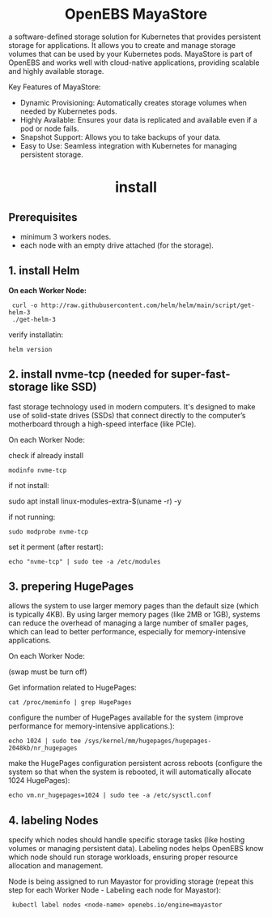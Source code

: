 

<div align="center">

# **OpenEBS MayaStore**

</div>

 a software-defined storage solution for Kubernetes that provides persistent storage for applications. It allows you to create and manage storage volumes that can be used by your Kubernetes pods. 
 MayaStore is part of OpenEBS and works well with cloud-native applications, providing scalable and highly available storage.

 Key Features of MayaStore:

   * Dynamic Provisioning: Automatically creates storage volumes when needed by Kubernetes pods.
   * Highly Available: Ensures your data is replicated and available even if a pod or node fails.
   * Snapshot Support: Allows you to take backups of your data.
   * Easy to Use: Seamless integration with Kubernetes for managing persistent storage.


<div align="center">

# **install**

</div>

## Prerequisites

  * minimum 3 workers nodes.
  * each node with an empty drive attached (for the storage).

## 1. install Helm

__On each Worker Node:__

     curl -o http://raw.githubusercontent.com/helm/helm/main/script/get-helm-3
     ./get-helm-3

verify installatin:

    helm version

## 2. install nvme-tcp (needed for super-fast-storage like SSD) 

fast storage technology used in modern computers. It's designed to make use of solid-state drives (SSDs) that connect directly to the computer’s motherboard through a high-speed interface (like PCIe).

On each Worker Node:

check if already install

    modinfo nvme-tcp

if not install:

   sudo apt install linux-modules-extra-$(uname -r) -y

if not running:

    sudo modprobe nvme-tcp

set it perment (after restart):

    echo "nvme-tcp" | sudo tee -a /etc/modules

## 3.  prepering HugePages

allows the system to use larger memory pages than the default size (which is typically 4KB). By using larger memory pages (like 2MB or 1GB), systems can reduce the overhead of managing a
large number of smaller pages, which can lead to better performance, especially for memory-intensive applications.

On each Worker Node:

(swap must be turn off)

Get information related to HugePages:

    cat /proc/meminfo | grep HugePages

configure the number of HugePages available for the system (improve performance for memory-intensive applications.):

    echo 1024 | sudo tee /sys/kernel/mm/hugepages/hugepages-2048kb/nr_hugepages

make the HugePages configuration persistent across reboots (configure the system so that when the system is rebooted, it will automatically allocate 1024 HugePages):

    echo vm.nr_hugepages=1024 | sudo tee -a /etc/sysctl.conf

## 4. labeling Nodes

specify which nodes should handle specific storage tasks (like hosting volumes or managing persistent data). Labeling nodes helps OpenEBS know which node should run storage workloads,
ensuring proper resource allocation and management.

Node is being assigned to run Mayastor for providing storage (repeat this step for each Worker Node - Labeling each node for Mayastor):

     kubectl label nodes <node-name> openebs.io/engine=mayastor

